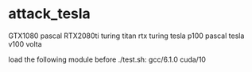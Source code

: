 # attack_tesla
GTX1080 pascal
RTX2080ti turing
titan rtx turing
tesla p100 pascal
tesla v100 volta

load the following module before ./test.sh:
gcc/6.1.0 cuda/10

